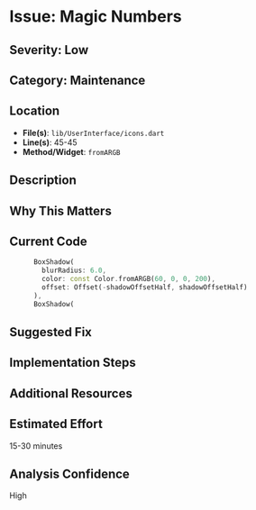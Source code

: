 # Issue: Magic Numbers

## Severity: Low

## Category: Maintenance

## Location
- **File(s)**: `lib/UserInterface/icons.dart`
- **Line(s)**: 45-45
- **Method/Widget**: `fromARGB`

## Description


## Why This Matters


## Current Code
```dart
      BoxShadow(
        blurRadius: 6.0,
        color: const Color.fromARGB(60, 0, 0, 200),
        offset: Offset(-shadowOffsetHalf, shadowOffsetHalf)
      ),
      BoxShadow(
```

## Suggested Fix


## Implementation Steps


## Additional Resources


## Estimated Effort
15-30 minutes

## Analysis Confidence
High
